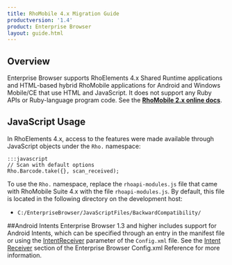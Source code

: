 ```yaml
---
title: RhoMobile 4.x Migration Guide
productversion: '1.4'
product: Enterprise Browser
layout: guide.html
---
```


## Overview
Enterprise Browser supports RhoElements 4.x Shared Runtime applications and HTML-based hybrid RhoMobile applications for Android and Windows Mobile/CE that use HTML and JavaScript. It does not support any Ruby APIs or Ruby-language program code. See the **[RhoMobile 2.x online docs](http://docs.rhomobile.com/en/5.4/guide/rhoArchitecture)**. 

## JavaScript Usage
In RhoElements 4.x, access to the features were made available through JavaScript objects under the `Rho.` namespace:

	:::javascript
	// Scan with default options
	Rho.Barcode.take({}, scan_received);

To use the `Rho.` namespace, replace the `rhoapi-modules.js` file that came with RhoMobile Suite 4.x with the file `rhoapi-modules.js`. By default, this file is located in the following directory on the development host:

* `C:/EnterpriseBrowser/JavaScriptFiles/BackwardCompatibility/`

##Android Intents
Enterprise Browser 1.3 and higher includes support for Android Intents, which can be specified through an entry in the manifest file or using the [IntentReceiver](/enterprise-browser/1-4/guide/configreference/#intentreceiver) parameter of the `Config.xml` file. See the [Intent Receiver](/enterprise-browser/1-4/guide/configreference/#intentreceiver) section of the Enterprise Browser Config.xml Reference for more information.